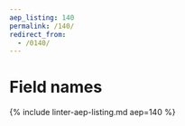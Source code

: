 ```yaml
---
aep_listing: 140
permalink: /140/
redirect_from:
  - /0140/
---
```


# Field names

{% include linter-aep-listing.md aep=140 %}
